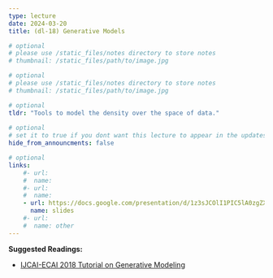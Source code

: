 ```yaml
---
type: lecture
date: 2024-03-20
title: (dl-18) Generative Models

# optional
# please use /static_files/notes directory to store notes
# thumbnail: /static_files/path/to/image.jpg 

# optional
# please use /static_files/notes directory to store notes
# thumbnail: /static_files/path/to/image.jpg 

# optional
tldr: "Tools to model the density over the space of data."
  
# optional
# set it to true if you dont want this lecture to appear in the updates section
hide_from_announcments: false

# optional
links: 
    #- url: 
    #  name: 
    #- url: 
    #  name: 
    - url: https://docs.google.com/presentation/d/1z3sJCOlI1PIC5lA0zgZX64sHNxjDo6EF6KtEfli-Cc0/edit?usp=sharing
      name: slides
    #- url: 
    #  name: other
---
```

**Suggested Readings:**
- [IJCAI-ECAI 2018 Tutorial on Generative Modeling](https://ermongroup.github.io/generative-models/)
